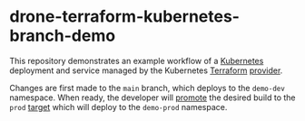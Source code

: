 # drone-terraform-kubernetes-branch-demo

This repository demonstrates an example workflow of a [Kubernetes](https://kubernetes.io) deployment and service managed by the Kubernetes [Terraform](https://www.terraform.io) [provider](https://registry.terraform.io/providers/hashicorp/kubernetes/latest/docs).

Changes are first made to the `main` branch, which deploys to the `demo-dev` namespace. When ready, the developer will [promote](https://docs.drone.io/promote/) the desired build to the `prod` [target](https://docs.drone.io/pipeline/triggers/#by-target) which will deploy to the `demo-prod` namespace.
